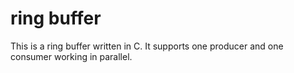# ring buffer

This is a ring buffer written in C. It supports one producer and one consumer working in parallel.
